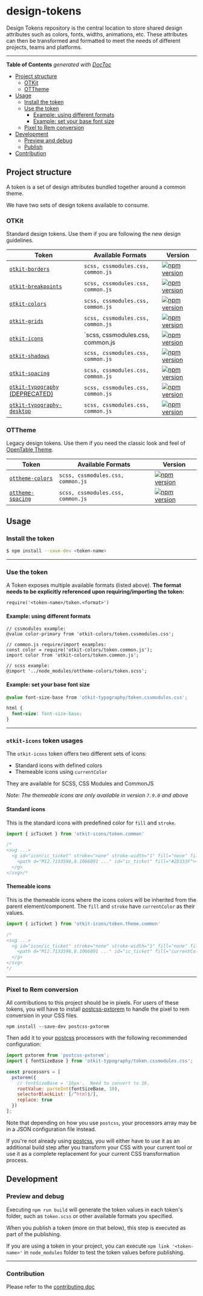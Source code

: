 # design-tokens

Design Tokens repository is the central location to store shared design attributes such as colors, fonts, widths, animations, etc. These attributes can then be transformed and formatted to meet the needs of different projects, teams and platforms.

---

<!-- START doctoc generated TOC please keep comment here to allow auto update -->

<!-- DON'T EDIT THIS SECTION, INSTEAD RE-RUN doctoc TO UPDATE -->

**Table of Contents** _generated with [DocToc](https://github.com/thlorenz/doctoc)_

* [Project structure](#project-structure)
  * [OTKit](#otkit)
  * [OTTheme](#ottheme)
* [Usage](#usage)
  * [Install the token](#install-the-token)
  * [Use the token](#use-the-token)
    * [Example: using different formats](#example-using-different-formats)
    * [Example: set your base font size](#example-set-your-base-font-size)
  * [Pixel to Rem conversion](#pixel-to-rem-conversion)
* [Development](#development)
  * [Preview and debug](#preview-and-debug)
  * [Publish](#publish)
* [Contribution](#contribution)

<!-- END doctoc generated TOC please keep comment here to allow auto update -->

## Project structure

A token is a set of design attributes bundled together around a common theme.

We have two sets of design tokens available to consume.

### OTKit

Standard design tokens. Use them if you are following the new design guidelines.

| Token                                                         | Available Formats                 | Version                                                                                                                   |
| ------------------------------------------------------------- | --------------------------------- | ------------------------------------------------------------------------------------------------------------------------- |
| [`otkit-borders`](/OTKit/otkit-borders)                       | `scss, cssmodules.css, common.js` | [![npm version](https://badge.fury.io/js/otkit-borders.svg)](http://badge.fury.io/js/otkit-borders)                       |
| [`otkit-breakpoints`](/OTKit/otkit-breakpoints)               | `scss, cssmodules.css, common.js` | [![npm version](https://badge.fury.io/js/otkit-breakpoints.svg)](http://badge.fury.io/js/otkit-breakpoints)               |
| [`otkit-colors`](/OTKit/otkit-colors)                         | `scss, cssmodules.css, common.js` | [![npm version](https://badge.fury.io/js/otkit-colors.svg)](http://badge.fury.io/js/otkit-colors)                         |
| [`otkit-grids`](/OTKit/otkit-grids)                           | `scss, cssmodules.css, common.js` | [![npm version](https://badge.fury.io/js/otkit-grids.svg)](http://badge.fury.io/js/otkit-grids)                           |
| [`otkit-icons`](/OTKit/otkit-icons)                           | `scss, cssmodules.css, common.js  | [![npm version](https://badge.fury.io/js/otkit-icons.svg)](http://badge.fury.io/js/otkit-icons)                           |
| [`otkit-shadows`](/OTKit/otkit-shadows)                       | `scss, cssmodules.css, common.js` | [![npm version](https://badge.fury.io/js/otkit-shadows.svg)](http://badge.fury.io/js/otkit-shadows)                       |
| [`otkit-spacing`](/OTKit/otkit-spacing)                       | `scss, cssmodules.css, common.js` | [![npm version](https://badge.fury.io/js/otkit-spacing.svg)](http://badge.fury.io/js/otkit-spacing)                       |
| [`otkit-typography` (DEPRECATED)](/OTKit/otkit-typography)    | `scss, cssmodules.css, common.js` | [![npm version](https://badge.fury.io/js/otkit-typography.svg)](http://badge.fury.io/js/otkit-typography)                 |
| [`otkit-typography-desktop`](/OTKit/otkit-typography-desktop) | `scss, cssmodules.css, common.js` | [![npm version](https://badge.fury.io/js/otkit-typography-desktop.svg)](http://badge.fury.io/js/otkit-typography-desktop) |

### OTTheme

Legacy design tokens. Use them if you need the classic look and feel of [OpenTable Theme](https://github.com/opentable/opentable-theme).

| Token                                         | Available Formats                 | Version                                                                                                 |
| --------------------------------------------- | --------------------------------- | ------------------------------------------------------------------------------------------------------- |
| [`ottheme-colors`](/OTTheme/ottheme-colors)   | `scss, cssmodules.css, common.js` | [![npm version](https://badge.fury.io/js/ottheme-colors.svg)](http://badge.fury.io/js/ottheme-colors)   |
| [`ottheme-spacing`](/OTTheme/ottheme-spacing) | `scss, cssmodules.css, common.js` | [![npm version](https://badge.fury.io/js/ottheme-spacing.svg)](http://badge.fury.io/js/ottheme-spacing) |

## Usage

### Install the token

```bash
$ npm install --save-dev <token-name>
```

---

### Use the token

A Token exposes multiple available formats (listed above). **The format needs to be explicitly referenced upon requiring/importing the token:**

```
require('<token-name>/token.<format>')
```

#### Example: using different formats

```
// cssmodules example:
@value color-primary from 'otkit-colors/token.cssmodules.css';

// common.js require/import examples:
const color = require('otkit-colors/token.common.js');
import color from 'otkit-colors/token.common.js';

// scss example:
@import '../node_modules/ottheme-colors/token.scss';
```

#### Example: set your base font size

```css
@value font-size-base from 'otkit-typography/token.cssmodules.css';

html {
  font-size: font-size-base;
}
```

---

### `otkit-icons` token usages

The `otkit-icons` token offers two different sets of icons:

* Standard icons with defined colors
* Themeable icons using `currentColor`

They are available for SCSS, CSS Modules and CommonJS

*Note: The themeable icons are only available in version `7.9.0` and above*

#### Standard icons

This is the standard icons with predefined color for `fill` and `stroke`.

```javascript
import { icTicket } from 'otkit-icons/token.common'

/*
<svg ...>
  <g id="icon/ic_ticket" stroke="none" stroke-width="1" fill="none" fill-rule="evenodd">
    <path d="M12.7133596,8.1066091 ..." id="ic_ticket" fill="#2D333F"></path>
  </g>
</svg>/*
```

#### Themeable icons

This is the themeable icons where the icons colors will be inherited from the parent element/component. The `fill` and `stroke`
have `currentColor` as their values.

```javascript
import { icTicket } from 'otkit-icons/token.theme.common'

/*
<svg ...>
  <g id="icon/ic_ticket" stroke="none" stroke-width="1" fill="none" fill-rule="evenodd">
    <path d="M12.7133596,8.1066091 ..." id="ic_ticket" fill="currentColor"></path>
  </g>
</svg>
*/

```

---

### Pixel to Rem conversion

All contributions to this project should be in pixels. For users of these tokens, you will have to install [postcss-pxtorem](https://github.com/cuth/postcss-pxtorem) to handle the pixel to rem conversion in your CSS files.

```
npm install --save-dev postcss-pxtorem
```

Then add it to your [postcss](https://github.com/postcss/postcss) processors with the following recommended configuration:

```javascript
import pxtorem from 'postcss-pxtorem';
import { fontSizeBase } from 'otkit-typography/token.cssmodules.css';

const processors = [
  pxtorem({
    // fontSizeBase = '16px'.  Need to convert to 16.
    rootValue: parseInt(fontSizeBase, 10),
    selectorBlackList: [/^html$/],
    replace: true
  })
];
```

Note that depending on how you use `postcss`, your processors array may be in a JSON configuration file instead.

If you're not already using [postcss](https://github.com/postcss/postcss), you will either have to use it as an additional build step after you transform your CSS with your current tool or use it as a complete replacement for your current CSS transformation process.

## Development

### Preview and debug

Executing `npm run build` will generate the token values in each token's folder, such as `token.scss` or other available formats you specified.

When you publish a token (more on that below), this step is executed as part of the publishing.

If you are using a token in your project, you can execute `npm link '<token-name>'` in `node_modules` folder to test the token values before publishing.

---

### Contribution

Please refer to the [contributing doc](/CONTRIBUTING.md)
